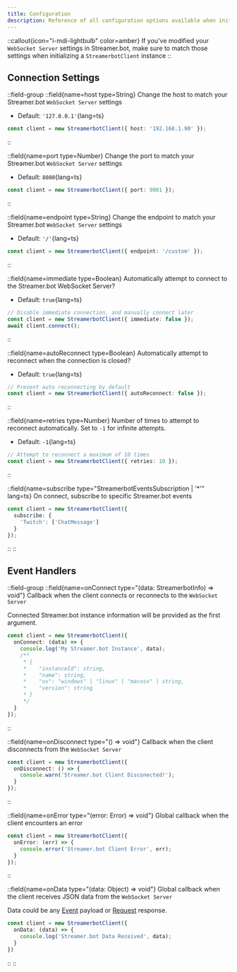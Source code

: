 ```yaml
---
title: Configuration
description: Reference of all configuration options available when initializing a Streamer.bot client
---
```


::callout{icon="i-mdi-lightbulb" color=amber}
If you've modified your `WebSocket Server` settings in Streamer.bot, make sure to match those settings when initializing a `StreamerbotClient` instance
::

## Connection Settings

::field-group
  ::field{name=host type=String}
  Change the host to match your Streamer.bot `WebSocket Server` settings
  - Default: `'127.0.0.1'`{lang=ts}
  ```ts
  const client = new StreamerbotClient({ host: '192.168.1.90' });
  ```
  ::

  ::field{name=port type=Number}
  Change the port to match your Streamer.bot `WebSocket Server` settings
  - Default: `8080`{lang=ts}
  ```ts
  const client = new StreamerbotClient({ port: 9001 });
  ```
  ::

  ::field{name=endpoint type=String}
  Change the endpoint to match your Streamer.bot `WebSocket Server` settings
  - Default: `'/'`{lang=ts}
  ```ts
  const client = new StreamerbotClient({ endpoint: '/custom' });
  ```
  ::

  ::field{name=immediate type=Boolean}
  Automatically attempt to connect to the Streamer.bot WebSocket Server?
  - Default: `true`{lang=ts}
  ```ts
  // Disable immediate connection, and manually connect later
  const client = new StreamerbotClient({ immediate: false });
  await client.connect();
  ```
  ::

  ::field{name=autoReconnect type=Boolean}
  Automatically attempt to reconnect when the connection is closed?
  - Default: `true`{lang=ts}
  ```ts
  // Prevent auto reconnecting by default
  const client = new StreamerbotClient({ autoReconnect: false });
  ```
  ::

  ::field{name=retries type=Number}
  Number of times to attempt to reconnect automatically. Set to `-1` for infinite attempts.
  - Default: `-1`{lang=ts}
  ```ts
  // Attempt to reconnect a maximum of 10 times
  const client = new StreamerbotClient({ retries: 10 });
  ```
  ::

  ::field{name=subscribe type="StreamerbotEventsSubscription | '*'" lang=ts}
  On connect, subscribe to specific Streamer.bot events

  ```ts
  const client = new StreamerbotClient({
    subscribe: {
      'Twitch': ['ChatMessage']
    }
  });
  ```
  ::
::


## Event Handlers

::field-group
  ::field{name=onConnect type="(data: StreamerbotInfo) => void"}
  Callback when the client connects or reconnects to the `WebSocket Server`

  Connected Streamer.bot instance information will be provided as the first argument.

  ```ts
  const client = new StreamerbotClient({
    onConnect: (data) => {
      console.log('My Streamer.bot Instance', data);
      /**
       * {
       *    "instanceId": string,
       *    "name": string,
       *    "os": "windows" | "linux" | "macosx" | string,
       *    "version": string
       * }
       */
    }
  });
  ```
  ::

  ::field{name=onDisconnect type="() => void"}
  Callback when the client disconnects from the `WebSocket Server`

  ```ts
  const client = new StreamerbotClient({
    onDisconnect: () => {
      console.warn('Streamer.bot Client Disconected!');
    }
  });
  ```
  ::

  ::field{name=onError type="(error: Error) => void"}
  Global callback when the client encounters an error

  ```ts
  const client = new StreamerbotClient({
    onError: (err) => {
      console.error('Streamer.bot Client Error', err);
    }
  });
  ```
  ::

  ::field{name=onData type="(data: Object) => void"}
  Global callback when the client receives JSON data from the `WebSocket Server`

  Data could be any [Event](/api/events) payload or [Request](/api/requests) response.

  ```ts
  const client = new StreamerbotClient({
    onData: (data) => {
      console.log('Streamer.bot Data Received', data);
    }
  })
  ```
  ::
::